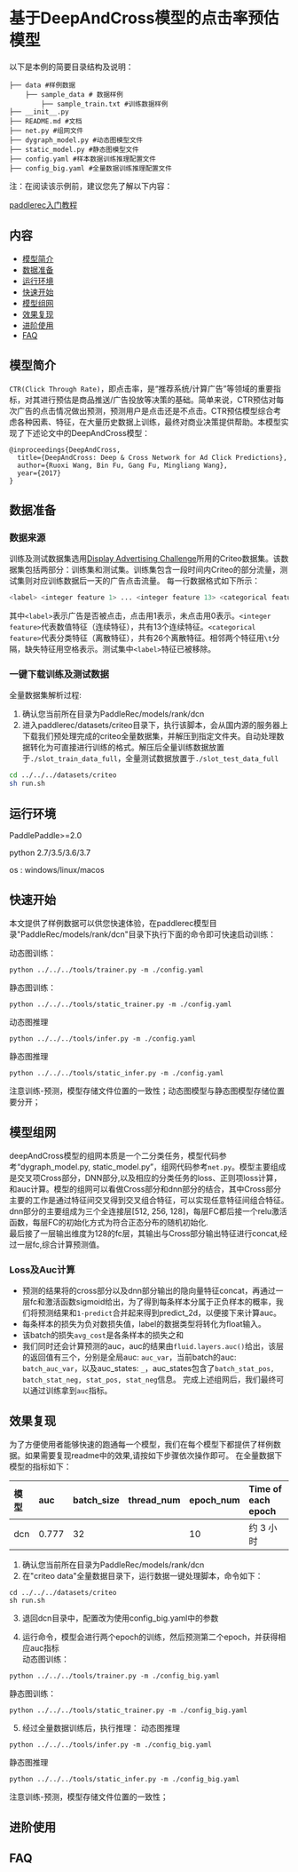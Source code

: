 # 基于DeepAndCross模型的点击率预估模型

以下是本例的简要目录结构及说明： 

```
├── data #样例数据
    ├── sample_data # 数据样例
        ├── sample_train.txt #训练数据样例
├── __init__.py
├── README.md #文档
├── net.py #组网文件
├── dygraph_model.py #动态图模型文件
├── static_model.py #静态图模型文件
├── config.yaml #样本数据训练推理配置文件
├── config_big.yaml #全量数据训练推理配置文件
```

注：在阅读该示例前，建议您先了解以下内容：

[paddlerec入门教程](https://github.com/PaddlePaddle/PaddleRec/blob/master/README.md)

## 内容

- [模型简介](#模型简介)
- [数据准备](#数据准备)
- [运行环境](#运行环境)
- [快速开始](#快速开始)
- [模型组网](#模型组网)
- [效果复现](#效果复现)
- [进阶使用](#进阶使用)
- [FAQ](#FAQ)

## 模型简介
`CTR(Click Through Rate)`，即点击率，是“推荐系统/计算广告”等领域的重要指标，对其进行预估是商品推送/广告投放等决策的基础。简单来说，CTR预估对每次广告的点击情况做出预测，预测用户是点击还是不点击。CTR预估模型综合考虑各种因素、特征，在大量历史数据上训练，最终对商业决策提供帮助。本模型实现了下述论文中的DeepAndCross模型：

```text
@inproceedings{DeepAndCross,
  title={DeepAndCross: Deep & Cross Network for Ad Click Predictions},
  author={Ruoxi Wang, Bin Fu, Gang Fu, Mingliang Wang},
  year={2017}
}
```

## 数据准备
### 数据来源
训练及测试数据集选用[Display Advertising Challenge](https://www.kaggle.com/c/criteo-display-ad-challenge/)所用的Criteo数据集。该数据集包括两部分：训练集和测试集。训练集包含一段时间内Criteo的部分流量，测试集则对应训练数据后一天的广告点击流量。
每一行数据格式如下所示：
```bash
<label> <integer feature 1> ... <integer feature 13> <categorical feature 1> ... <categorical feature 26>
```
其中```<label>```表示广告是否被点击，点击用1表示，未点击用0表示。```<integer feature>```代表数值特征（连续特征），共有13个连续特征。```<categorical feature>```代表分类特征（离散特征），共有26个离散特征。相邻两个特征用```\t```分隔，缺失特征用空格表示。测试集中```<label>```特征已被移除。  

### 一键下载训练及测试数据
全量数据集解析过程:
1. 确认您当前所在目录为PaddleRec/models/rank/dcn
2. 进入paddlerec/datasets/criteo目录下，执行该脚本，会从国内源的服务器上下载我们预处理完成的criteo全量数据集，并解压到指定文件夹。自动处理数据转化为可直接进行训练的格式。解压后全量训练数据放置于`./slot_train_data_full`，全量测试数据放置于`./slot_test_data_full`

``` bash
cd ../../../datasets/criteo
sh run.sh
``` 

## 运行环境
PaddlePaddle>=2.0

python 2.7/3.5/3.6/3.7

os : windows/linux/macos 

## 快速开始
本文提供了样例数据可以供您快速体验，在paddlerec模型目录"PaddleRec/models/rank/dcn"目录下执行下面的命令即可快速启动训练： 

动态图训练：
```
python ../../../tools/trainer.py -m ./config.yaml
```

静态图训练：
```
python ../../../tools/static_trainer.py -m ./config.yaml
```

动态图推理
```
python ../../../tools/infer.py -m ./config.yaml
```
静态图推理
```
python ../../../tools/static_infer.py -m ./config.yaml
```
注意训练-预测，模型存储文件位置的一致性；动态图模型与静态图模型存储位置要分开；

## 模型组网

deepAndCross模型的组网本质是一个二分类任务，模型代码参考“dygraph_model.py, static_model.py”，组网代码参考`net.py`。模型主要组成是交叉项Cross部分，DNN部分,以及相应的分类任务的loss、正则项loss计算，和auc计算。模型的组网可以看做Cross部分和dnn部分的结合，其中Cross部分主要的工作是通过特征间交叉得到交叉组合特征，可以实现任意特征间组合特征。dnn部分的主要组成为三个全连接层[512, 256, 128]，每层FC都后接一个relu激活函数，每层FC的初始化方式为符合正态分布的随机初始化.    
最后接了一层输出维度为128的fc层，其输出与Cross部分输出特征进行concat,经过一层fc,综合计算预测值。  

### Loss及Auc计算
- 预测的结果将的cross部分以及dnn部分输出的隐向量特征concat，再通过一层fc和激活函数sigmoid给出，为了得到每条样本分属于正负样本的概率，我们将预测结果和`1-predict`合并起来得到predict_2d，以便接下来计算auc。  
- 每条样本的损失为负对数损失值，label的数据类型将转化为float输入。  
- 该batch的损失`avg_cost`是各条样本的损失之和
- 我们同时还会计算预测的auc，auc的结果由`fluid.layers.auc()`给出，该层的返回值有三个，分别是全局auc: `auc_var`，当前batch的auc: `batch_auc_var`，以及auc_states: `_`，auc_states包含了`batch_stat_pos, batch_stat_neg, stat_pos, stat_neg`信息。
完成上述组网后，我们最终可以通过训练拿到`auc`指标。

## 效果复现
为了方便使用者能够快速的跑通每一个模型，我们在每个模型下都提供了样例数据。如果需要复现readme中的效果,请按如下步骤依次操作即可。
在全量数据下模型的指标如下：  

| 模型 | auc | batch_size | thread_num| epoch_num| Time of each epoch |
| :------| :------ | :------| :------ | :------| :------ | 
| dcn |  0.777   | 32   |   |  10  | 约 3 小时 |

1. 确认您当前所在目录为PaddleRec/models/rank/dcn
2. 在"criteo data"全量数据目录下，运行数据一键处理脚本，命令如下：  
``` 
cd ../../../datasets/criteo
sh run.sh
```
3. 退回dcn目录中，配置改为使用config_big.yaml中的参数  

4. 运行命令，模型会进行两个epoch的训练，然后预测第二个epoch，并获得相应auc指标  
动态图训练：
```
python ../../../tools/trainer.py -m ./config_big.yaml
```

静态图训练：
```
python ../../../tools/static_trainer.py -m ./config_big.yaml
```

5. 经过全量数据训练后，执行推理：
动态图推理
```
python ../../../tools/infer.py -m ./config_big.yaml
```
静态图推理
```
python ../../../tools/static_infer.py -m ./config_big.yaml
```
注意训练-预测，模型存储文件位置的一致性；
## 进阶使用
  
## FAQ
